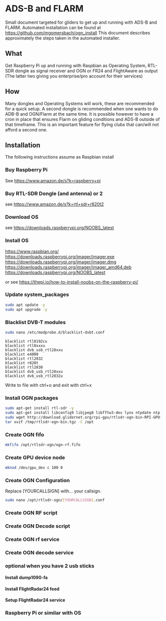 # ADS-B and FLARM

Small document targeted for gliders to get up and running with ADS-B and FLARM.
Automated installation can be found at https://github.com/mgomersbach/ogn_install
This document describes approximately the steps taken in the automated installer.

## What

Get Raspberry Pi up and running with Raspbian as Operating System, RTL-SDR dongle as signal receiver and OGN or FR24 and FlightAware as output (The latter two giving you enterprise/pro account for their services)

## How

Many dongles and Operating Systems will work, these are recommended for a quick setup.
A second dongle is recommended when one wants to do ADB-B and OGN/Flarm at the same time.
It is possible however to have a cron in place that ensures Flarm on gliding conditions and ADS-B outside of that timeframe.
This is an important feature for flying clubs that can/will not afford a second one.

## Installation

The following instructions assume as Raspbian install

### Buy Raspberry Pi

See https://www.amazon.de/s?k=raspberry+pi

### Buy RTL-SDR Dongle (and antenna) or 2

see https://www.amazon.de/s?k=rtl+sdr+r820t2

### Download OS

see https://downloads.raspberrypi.org/NOOBS_latest

### Install OS

https://www.raspbian.org/
https://downloads.raspberrypi.org/imager/imager.exe
https://downloads.raspberrypi.org/imager/imager.dmg
https://downloads.raspberrypi.org/imager/imager_amd64.deb
https://downloads.raspberrypi.org/NOOBS_latest

or see https://thepi.io/how-to-install-noobs-on-the-raspberry-pi/

### Update system_packages

```sh
sudo apt update -y
sudo apt upgrade -y
```

### Blacklist DVB-T modules

```sh
sudo nano /etc/modprobe.d/blacklist-dvbt.conf
```

```
blacklist rtl8192cu
blacklist rtl8xxxu
blacklist dvb_usb_rtl28xxu
blacklist e4000
blacklist rtl2832
blacklist r820t
blacklist rtl2830
blacklist dvb_usb_rtl28xxu
blacklist dvb_usb_rtl2832u
```

Write to file with ctrl+o and exit with ctrl+x

### Install OGN packages

```sh
sudo apt-get install rtl-sdr -y
sudo apt-get install libconfig9 libjpeg8 libfftw3-dev lynx ntpdate ntp -y
sudo wget http://download.glidernet.org/rpi-gpu/rtlsdr-ogn-bin-RPI-GPU-latest.tgz -O /tmp/rtlsdr-ogn-bin.tgz
tar xvzf /tmp/rtlsdr-ogn-bin.tgz -C /opt
```

### Create OGN fifo

```sh
mkfifo /opt/rtlsdr-ogn/ogn-rf.fifo
```

### Create GPU device node

```sh
mknod /dev/gpu_dev c 100 0
```

### Create OGN Configuration

Replace [YOURCALLSIGN] with... your callsign.

```sh
sudo nano /opt/rtlsdr-ogn/[YOURCALLSIGN].conf
```

### Create OGN RF script

### Create OGN Decode script

### Create OGN rf service

### Create OGN decode service

### optional when you have 2 usb sticks

#### Install dump1090-fa

#### Install FlightRadar24 feed

#### Setup FlightRadar24 service

### Raspberry Pi or similar with OS
